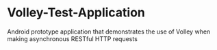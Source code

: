 Volley-Test-Application
=======================

Android prototype application that demonstrates the use of Volley when making asynchronous RESTful HTTP requests
